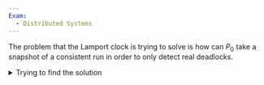 ```yaml
---
Exam:
  - Distributed Systems
---
```

The problem that the Lamport clock is trying to solve is how can $P_0$ take a snapshot of a consistent run in order to only detect real deadlocks.

<details>
<summary>
Trying to find the solution
</summary>
    
    We assume that all the processes have access to a global clock (that’s something that doesn’t exists, but we make this assumptions to try to solve the problem)
    
    First solution (complicated it’s not convenient): $P_0$ sends a message like “send me the local state in the $t_p$ timestamp. So the process $p$ waits until the timestap to send the local state.
    
    Another solution is to set a time $t_0 + \Delta$ and capture the snapshot in that instant. The problem is what if the message doesn’t arrive in time? We has to try again, and that’a a problem. This would work in case of existance of a global clock, that makes sure that no future messages can be send to the past.
    
    Global clock doesn’t exist, so we need another solution.
    </details>

> [!Clock Condition]
If $e → e’$ then $TS(e) < TS(e’)$ where $TS$ is the timestamp.
Note that the arrow in the other way is not true, since if the two events are not correlated nor one or the other happens before the other, they’re concurrent.

The clock condition is always true if there is a global clock, but since processes in a distributed system don’t have access to a global clock, there is a need to invent a new type of clock that has the clock condition.

Every time an event occurs in a process, it labels it with a serial number (1,2,3 etc.). If a process $P_1$ makes an event that sends a message to a process $P_2$,  $P_2$ labels it with the next number of the greatest next number between $P_1$ and $P_2$.

![Untitled](Untitled%202.png)

In this way, $P_0$ can reconstruct the run in a consistent one, and the problem is solved without the use of a global clock.

This new clock that we discovered is called **Lamport clock**, invented by Lamport in the 70s.

The order that $P_0$ sees may be slightly different from the real order, but it’s important since the order change happens between non-correlated events, so the two runs are both consistent.
## Logical Clocks and stable messages

A Lamport clock is a type of logical clock. Logical clocks are all clocks that have the clock condition.

When $P_0$ receives a message, we make a difference between receiving and delivering:

- Received means that the messages arrive at $P_0$, but other messages previous to that one may still arrive in the future
- Delivered means that the message is accepted by $P_0$ and can be processed since no other messages previous to that one can arrive in the future;

$P_0$ will deliver a message $m$ only if it's **stable**. 

> [!Stable Message]
Message $m$ is stable at $p_i$ if no message $m'$ such that $TS(m') < TS(m)$ can arrive in the future.

![The received message 2 is not stable because I still can receive a 1 in the future, and 1 < 2. ](Untitled%203.png)

The received message 2 is not stable because I still can receive a 1 in the future, and 1 < 2. 

A way that $P_0$ can recognize a message as stable is to implement channels as FIFO (First In First Out), in this way when it receives a message, it knows that all the previous messages have already arrived.

We define the array $D[i] = \text{highest TS received from process }i$ . In the start, $D$ is composed of zeros and has the length of the number of processes.

In this way, a message received from $P_0$ is stable only if all the other values in the vector are greater than the $TS$ of the message received. That’s because in order to deliver a message, all the messages with the $TS$ lower than the received message have to be delivered too, since the current message may depend on one of them. 

![TODO: Change the vectors because they’re wrong](Untitled%204.png)

> [!TODO]
TODO: Change the vectors because they’re wrong

This is a solution but it's not perfect, since it can raise some problems.

The first problem is that, in order to deliver a message, the process has to wait for all the processes with lower TS to arrive, and this could cause the process to wait forever to deliver a message.

This can happen because a message with a low $TS$ doesn’t arrive because of a failure.

Another cause could be seen in the picture: the message from $P_2$ with $TS = 5$ will not be delivered until a message with $TS = 4$ is received from $P_1$ and $P_3$, and since $P_3$’s last message has $TS  = 3$, it will wait forever.

## Strong clock condition

A strong clock condition is a clock condition that is valid in both ways.

$$
e \rightarrow e' \Leftrightarrow TS(e) < TS(e’)
$$

Logical clocks don’t have this condition:

![Untitled](Untitled%205.png)

In this picture, we can see how $TS(e') < TS(e)$ but it's not true that $e'\rightarrow e$, since they’re concurrent.

If two events in two processes are concurrent, it’s hard to assign them a numerical $TS$. 

As we can see from the picture below, the timestamps 4-5 or 6-5 are not right because no event happens before one another. 
I cannot give them 5-5 because if then another event happens I would have 5-6, but it’s not true that the event with $TS = 6$ on the first process happens before the event on process 2 with $TS = 5$.

![Untitled](Untitled%206.png)

So we arrived at the fact that a numerical $TS$ is not enough in order to have a strong clock condition.

## Causal history

> [!Note]
🔁 Causal history of an event $e$
$\theta(e) = \{ e' \in H : e'\rightarrow e \} \cup\{e\}$

The causal history is the set of events that may have contributed to the event $e$.

![Untitled](Untitled%207.png)

$$
\theta(e_1^1) = \{e_1^1\} \\
\theta(e_2^1) = \{e_3^1, e_2^1\} \\
\theta(e_2^2) = \{e_1^2, e_1^1, e_2^1, e_3^1, e_2^2\}

$$

> [!Note]
> If $e \rightarrow e' \Rightarrow \theta(e) \subseteq \theta(e')$
It’s true also in the other direction, since $\theta(e) \subseteq \theta(e') \Rightarrow e \in \theta(e') \Rightarrow e \rightarrow e'$
So it’s true that $e \rightarrow e' \Leftrightarrow \theta(e) \subseteq \theta(e')$

In order to avoid the problems that the solution above raised, we can timestamp the messages with their causal history. 

This obviously can bring problems with efficiency, since the causal history of an event can be very big.

## Vector clock

To solve the problem of the causal history is big, we can timestamp an event not with the entire history, but with just the last event that’s part of the history, In this way all the other past processes in history become implicit.

> [!Note]
🕰️ Vector clock:
$VC[i] = \text{internal clock of the latest event inside process }i$

This type of clock has a strong clock condition.

![Computed vector clocks for all the events in the processes](Untitled%208.png)

Computed vector clocks for all the events in the processes

If the vector is of the type $[0,0,2]$, $P_0$ know that this is the 2nd message sent by $P_3$, and it knows that that message doesn’t depend on $P_1$ or $P_2$, since the values on those positions are zeros.

In case the last $VC$ is $[0,1,2]$ and $P_0$ receives $[2,2,1]$ it cannot receive it because the message depends on two messages of $P_1$ that it didn’t receive yet.

With the Vector Clock, $P_0$ can deliver all the messages that can be delivered, different from before.

The vector that $P_0$ keeps to keep track means $[i,j,k]$ i received $i$ messages from $P_1$, $j$ messages from $P_2$, and $k$ messages from $P_3$. The vector that $P_0$ keeps is not a TS, but it’s only a vector to make a comparison with the VC it will receive.
